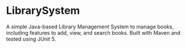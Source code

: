 # LibrarySystem
A simple Java-based Library Management System to manage books, including features to add, view, and search books. Built with Maven and tested using JUnit 5.
